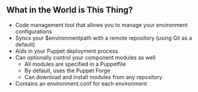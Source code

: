 ## What in the World is This Thing?

* Code management tool that allows you to manage your environment configurations
* Syncs your $environmentpath with a remote repository (using Git as a default)
* Aids in your Puppet deployment process
* Can optionally control your component modules as well
    * All modules are specified in a Puppetfile
    * By default, uses the Puppet Forge
    * Can download and install modules from any repository
* Contains an environment.conf for each environment
